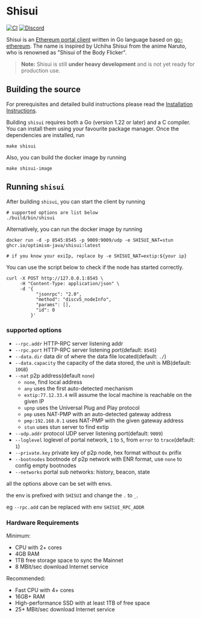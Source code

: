 # Shisui
[![CI](https://github.com/optimism-java/shisui2/actions/workflows/ci.yml/badge.svg)](https://github.com/optimism-java/shisui2/actions/workflows/ci.yml)
[![Discord](https://img.shields.io/badge/discord-join%20chat-blue.svg)](https://discord.gg/HBAgaHCBuY)

Shisui is an [Ethereum portal client](https://github.com/ethereum/portal-network-specs) written in Go language based
on [go-ethereum](https://github.com/ethereum/go-ethereum).
The name is inspired by Uchiha Shisui from the anime Naruto, who is renowned as "Shisui of the Body Flicker".

> **Note:** Shisui is still **under heavy development** and is not yet ready for production use.

## Building the source

For prerequisites and detailed build instructions please read
the [Installation Instructions](https://geth.ethereum.org/docs/getting-started/installing-geth).

Building `shisui` requires both a Go (version 1.22 or later) and a C compiler. You can install
them using your favourite package manager. Once the dependencies are installed, run

```shell
make shisui
```

Also, you can build the docker image by running

```shell
make shisui-image
```

## Running `shisui`

After building `shisui`, you can start the client by running

```shell
# supported options are list below
./build/bin/shisui
```

Alternatively, you can run the docker image by running

```shell
docker run -d -p 8545:8545 -p 9009:9009/udp -e SHISUI_NAT=stun ghcr.io/optimism-java/shisui:latest

# if you know your exiIp, replace by -e SHISUI_NAT=extip:${your ip}
```

You can use the script below to check if the node has started correctly.

```shell
curl -X POST http://127.0.0.1:8545 \
     -H "Content-Type: application/json" \
     -d '{
           "jsonrpc": "2.0",
           "method": "discv5_nodeInfo",
           "params": [],
           "id": 0
         }'
```

### supported options

* `--rpc.addr` HTTP-RPC server listening addr
* `--rpc.port` HTTP-RPC server listening port(default: `8545`)
* `--data.dir` data dir of where the data file located(default: `./`)
* `--data.capacity` the capacity of the data stored, the unit is MB(default: `10GB`)
* `--nat` p2p address(default `none`)
    * `none`, find local address
    * `any` uses the first auto-detected mechanism
    * `extip:77.12.33.4` will assume the local machine is reachable on the given IP
    * `upnp`               uses the Universal Plug and Play protocol
    * `pmp`                uses NAT-PMP with an auto-detected gateway address
    * `pmp:192.168.0.1`    uses NAT-PMP with the given gateway address
    * `stun`    uses stun server to find extip
* `--udp.addr` protocol UDP server listening port(default: `9009`)
* `--loglevel` loglevel of portal network, `1` to `5`, from `error` to `trace`(default: `1`)
* `--private.key` private key of p2p node, hex format without `0x` prifix
* `--bootnodes` bootnode of p2p network with ENR format, use `none` to config empty bootnodes
* `--networks` portal sub networks: history, beacon, state

all the options above can be set with envs.

the env is prefixed with `SHISUI` and change the `.` to `_`.

eg `--rpc.add` can be replaced with env `SHISUI_RPC_ADDR`

### Hardware Requirements

Minimum:

* CPU with 2+ cores
* 4GB RAM
* 1TB free storage space to sync the Mainnet
* 8 MBit/sec download Internet service

Recommended:

* Fast CPU with 4+ cores
* 16GB+ RAM
* High-performance SSD with at least 1TB of free space
* 25+ MBit/sec download Internet service

